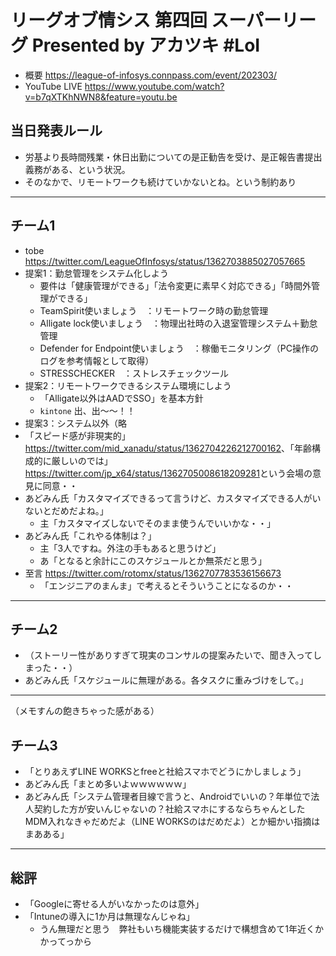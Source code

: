 # リーグオブ情シス 第四回 スーパーリーグ Presented by アカツキ #LoI

* 概要 <https://league-of-infosys.connpass.com/event/202303/>
* YouTube LIVE <https://www.youtube.com/watch?v=b7qXTKhNWN8&feature=youtu.be>

## 当日発表ルール

* 労基より長時間残業・休日出勤についての是正勧告を受け、是正報告書提出義務がある、という状況。
* そのなかで、リモートワークも続けていかないとね。という制約あり

---

## チーム1

* tobe <https://twitter.com/LeagueOfInfosys/status/1362703885027057665>
* 提案1：勤怠管理をシステム化しよう
    * 要件は「健康管理ができる」「法令変更に素早く対応できる」「時間外管理ができる」
    * TeamSpirit使いましょう　：リモートワーク時の勤怠管理
    * Alligate lock使いましょう　：物理出社時の入退室管理システム＋勤怠管理
    * Defender for Endpoint使いましょう　：稼働モニタリング（PC操作のログを参考情報として取得）
    * STRESSCHECKER　：ストレスチェックツール
* 提案2：リモートワークできるシステム環境にしよう
    * 「Alligate以外はAADでSSO」を基本方針
    * `kintone` 出、出～～！！
* 提案3：システム以外（略
* 「スピード感が非現実的」<https://twitter.com/mid_xanadu/status/1362704226212700162>、「年齢構成的に厳しいのでは」<https://twitter.com/jp_x64/status/1362705008618209281>という会場の意見に同意・・
* あどみん氏「カスタマイズできるって言うけど、カスタマイズできる人がいないとだめだよね。」
    * 主「カスタマイズしないでそのまま使うんでいいかな・・」
* あどみん氏「これやる体制は？」
    * 主「3人ですね。外注の手もあると思うけど」
    * あ「となると余計にこのスケジュールとか無茶だと思う」
* 至言 <https://twitter.com/rotomx/status/1362707783536156673>
    * 「エンジニアのまんま」で考えるとそういうことになるのか・・

---

## チーム2

* （ストーリー性がありすぎて現実のコンサルの提案みたいで、聞き入ってしまった・・）
* あどみん氏「スケジュールに無理がある。各タスクに重みづけをして。」

---

（メモすんの飽きちゃった感がある）

## チーム3

* 「とりあえずLINE WORKSとfreeと社給スマホでどうにかしましょう」
* あどみん氏「まとめ多いよｗｗｗｗｗｗ」
* あどみん氏「システム管理者目線で言うと、Androidでいいの？年単位で法人契約した方が安いんじゃないの？社給スマホにするならちゃんとしたMDM入れなきゃだめだよ（LINE WORKSのはだめだよ）とか細かい指摘はまあある」

---

## 総評

* 「Googleに寄せる人がいなかったのは意外」
* 「Intuneの導入に1か月は無理なんじゃね」
    * うん無理だと思う　弊社もいち機能実装するだけで構想含めて1年近くかかってっから